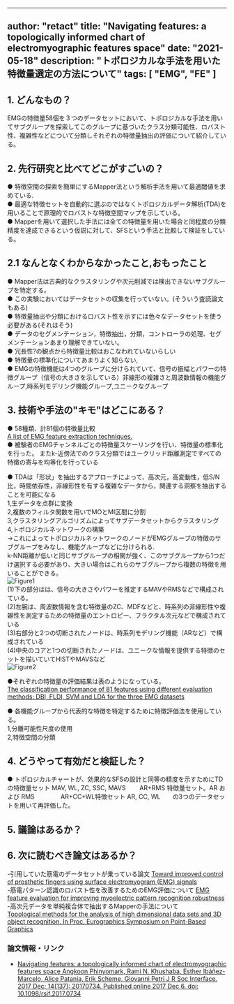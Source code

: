 

---
author: "retact"
title: "Navigating features: a topologically informed chart of electromyographic features space"
date: "2021-05-18"
description: "トポロジカルな手法を用いた特徴量選定の方法について"
tags: [
    "EMG",
    "FE"
]
---


## 1. どんなもの？
  EMGの特徴量58個を３つのデータセットにおいて、トポロジカルな手法を用いてサブグループを探索してこのグループに基づいたクラス分類可能性、ロバスト性、複雑性などについて分類しそれぞれの特徴量抽出の評価について紹介している。 
  <!--more-->

## 2. 先行研究と比べてどこがすごいの？  
 ● 特徴空間の探索を簡単にするMapper法という解析手法を用いて最適閾値を求めている.  
 ● 最適な特徴セットを自動的に選ぶのではなくトポロジカルデータ解析(TDA)を用いることで原理的でロバストな特徴空間マップを示している。  
 ● Mapperを用いて選択した手法には全ての特徴量を用いた場合と同程度の分類精度を達成できるという仮説に対して、SFSという手法と比較して検証をしている。  

## 2.1 なんとなくわからなかったこと,おもったこと
 ● Mapper法は古典的なクラスタリングや次元削減では検出できないサブグループを特定する。    
 ● この実験においてはデータセットの収集を行っていない。(そういう査読論文もある)  
 ● 特徴量抽出や分類におけるロバスト性を示すには色々なデータセットを使う必要がある(それはそう)  
 ● データのセグメンテーション，特徴抽出，分類，コントローラの処理、セグメンテーションあまり理解できていない。  
 ● 冗長性?の観点から特徴量比較はおこなわれていないらしい  
 ● 特徴量の標準化についてあまりよく知らない,  
 ● EMGの特徴機能は4つのグループに分けられていて、信号の振幅とパワーの特徴グループ（信号の大きさを示している）非線形の複雑さと周波数情報の機能グループ,時系列モデリング機能グループ,ユニークなグループ
## 3. 技術や手法の"キモ"はどこにある？
 ● 58種類、計81個の特徴量比較  
 [A list of EMG feature extraction techniques.](https://www.ncbi.nlm.nih.gov/pmc/articles/PMC5746577/table/RSIF20170734TB1/?report=objectonly)  
 ● 被験者のEMGチャンネルごとの特徴量スケーリングを行い、特徴量の標準化を行った。 またk-近傍法でのクラス分類ではユークリッド距離測定ですべての特徴の寄与を均等化を行っている  
 
 ● TDAは「形状」を抽出するアプローチによって、高次元，高変動性，低S/N比，時間依存性，非線形性を有する複雑なデータから，関連する洞察を抽出することを可能になる  
  1,生データを点群に変換  
  2,複数のフィルタ関数を用いでMOとMI区間に分割  
  3,クラスタリングアルゴリズムによってサブデータセットからクラスタリング  
  4,トポロジカルネットワークの構築  
 →これによってトポロジカルネットワークのノードがEMGグループの特徴のサブグループをみなし、機能グループなどに分けられる.  
 k-NN距離が低いと同じサブグループの相関が強く、このサブグループから1つだけ選択する必要があり、大きい場合はこれらのサブグループから複数の特徴を用いることができる。  
 ![Figure1](https://www.ncbi.nlm.nih.gov/pmc/articles/PMC5746577/bin/rsif20170734-g1.jpg)  
 (1)下の部分はは、信号の大きさやパワーを推定するMAVやRMSなどで構成されている。  
 (2)左腕は、周波数情報を含む特徴量のZC、MDFなどと、時系列の非線形性や複雑性を測定するための特徴量のエントロピー、フラクタル次元などで構成されている  
 (3)右部分と2つの切断されたノードは、時系列モデリング機能（ARなど）で構成されている  
 (4)中央のコアと1つの切断されたノードは、ユニークな情報を提供する特徴のセットを描いていてHISTやMAVSなど  
 ![Figure2](https://www.ncbi.nlm.nih.gov/pmc/articles/PMC5746577/bin/rsif20170734-g2.jpg)  

 ●それぞれの特徴量の評価結果は表のようになっている。  
 [The classification performance of 81 features using different evaluation methods: DBI, FLDI, SVM and LDA for the three EMG datasets](https://www.ncbi.nlm.nih.gov/pmc/articles/PMC5746577/table/RSIF20170734TB2/?report=objectonly)  

 ● 各機能グループから代表的な特徴を特定するために特徴評価法を使用している。  
   1,分離可能性尺度の使用  
   2,特徴空間の分類  
  

## 4. どうやって有効だと検証した？
 ● トポロジカルチャートが、効果的なSFSの設計と同等の精度を示すためにTDの特徴量セット MAV, WL, ZC, SSC, MAVS 　　AR+RMS 特徴量セット。AR および RMS 　　　　AR+CC+WL特徴セット AR, CC, WL　　の3つのデータセットを用いて再評価した。  
## 5. 議論はあるか？

## 6. 次に読むべき論文はあるか？
-引用していた筋電のデータセットが乗っている論文
[Toward improved control of prosthetic fingers using surface electromyogram (EMG) signals](https://www.sciencedirect.com/science/article/abs/pii/S0957417412004654)  
-筋電パターン認識のロバスト性を改善するためのEMG評価について
[EMG feature evaluation for improving myoelectric pattern recognition robustness](https://www.sciencedirect.com/science/article/abs/pii/S0957417413001395)  
-高次元データを単純複合体で抽出するMapperの手法について  
[Topological methods for the analysis of high dimensional data sets and 3D object recognition. In Proc. Eurographics Symposium on Point-Based Graphics ](http://diglib.eg.org/bitstream/handle/10.2312/SPBG.SPBG07.091-100/091-100.pdf?sequence=1&isAllowed=y)  
### 論文情報・リンク

- [Navigating features: a topologically informed chart of electromyographic features space
Angkoon Phinyomark, Rami N. Khushaba, Esther Ibáñez-Marcelo, Alice Patania, Erik Scheme, Giovanni Petri
J R Soc Interface. 2017 Dec; 14(137): 20170734. Published online 2017 Dec 6. doi: 10.1098/rsif.2017.0734](https://www.ncbi.nlm.nih.gov/pmc/articles/PMC5746577/)
